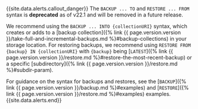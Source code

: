 {{site.data.alerts.callout_danger}}
The `BACKUP ... TO` and `RESTORE ... FROM` syntax is **deprecated** as of v22.1 and will be removed in a future release.

We recommend using the `BACKUP ... INTO {collectionURI}` syntax, which creates or adds to a [backup collection]({% link {{ page.version.version }}/take-full-and-incremental-backups.md %}#backup-collections) in your storage location. For restoring backups, we recommend using `RESTORE FROM {backup} IN {collectionURI}` with `{backup}` being [`LATEST`]({% link {{ page.version.version }}/restore.md %}#restore-the-most-recent-backup) or a specific [subdirectory]({% link {{ page.version.version }}/restore.md %}#subdir-param).

For guidance on the syntax for backups and restores, see the [`BACKUP`]({% link {{ page.version.version }}/backup.md %}#examples) and [`RESTORE`]({% link {{ page.version.version }}/restore.md %}#examples) examples.
{{site.data.alerts.end}}
